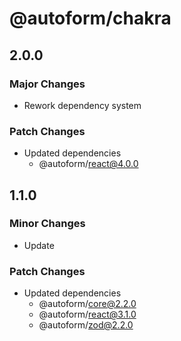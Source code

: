 # @autoform/chakra

## 2.0.0

### Major Changes

- Rework dependency system

### Patch Changes

- Updated dependencies
  - @autoform/react@4.0.0

## 1.1.0

### Minor Changes

- Update

### Patch Changes

- Updated dependencies
  - @autoform/core@2.2.0
  - @autoform/react@3.1.0
  - @autoform/zod@2.2.0
